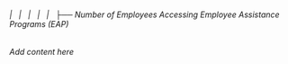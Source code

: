 ###### |   |   |   |   |   ├── Number of Employees Accessing Employee Assistance Programs (EAP)

*Add content here*